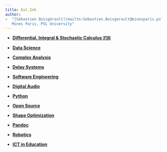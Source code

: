 ```yaml
---
title: Eul.Ink
author:
-  "[Sébastien Boisgérault](mailto:Sebastien.Boisgerault@minesparis.psl.eu),
   Mines Paris, PSL University"
---
```



  - [**Differential, Integral & Stochastic Calculus 🇫🇷**](https://github.com/boisgera/CDIS#calcul-diff%C3%A9rentiel-int%C3%A9gral-et-stochastique)

  - [**Data Science**](data-science)

  - [**Complex Analysis**](complex-analysis)

  - [**Delay Systems**](delay-systems)

  - [**Software Engineering**](software-engineering)

  - [**Digital Audio**](audio)

  - [**Python**](python)

  - [**Open Source**](open-source)

  - [**Shape Optimization**](shape-optimization)

  - [**Pandoc**](pandoc)

  - [**Robotics**](robotics)

  - [**ICT in Education**](ICTE)

<script>
$("head").append("<link rel='shortcut icon' href='ink.png' type='image/png'>")
</script>

